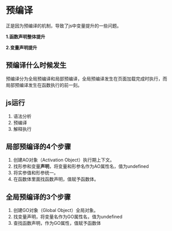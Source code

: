 # 预编译

正是因为预编译的机制，导致了js中变量提升的一些问题。

**1.函数声明整体提升**

**2.变量声明提升**

## 预编译什么时候发生

预编译分为全局预编译和局部预编译，全局预编译发生在页面加载完成时执行，而局部预编译发生在函数执行的前一刻。

## js运行

1. 语法分析
2. 预编译
3. 解释执行

## 局部预编译的4个步骤

1. 创建AO对象（Activation Object）执行期上下文。
2. 找形参和变量**声明**，将变量和形参名作为AO属性名，值为undefined
3. 将实参值和形参统一。
4. 在函数体里面找函数声明，值赋予函数体。

## 全局预编译的3个步骤

1. 创建GO对象（Global Object）全局对象。
2. 找变量声明，将变量名作为GO属性名，值为undefined
3. 查找函数声明，作为GO属性，值赋予函数体